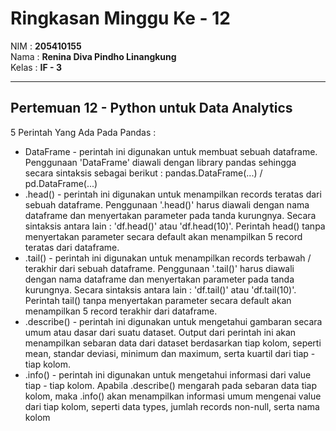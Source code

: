 # Ringkasan Minggu Ke - 12
NIM     :  **205410155**<br>
Nama    :  **Renina Diva Pindho Linangkung**<br>
Kelas   :  **IF - 3**
___
## Pertemuan 12 - Python untuk Data Analytics

5 Perintah Yang Ada Pada Pandas :
* DataFrame - perintah ini digunakan untuk membuat sebuah dataframe. Penggunaan 'DataFrame' diawali dengan library pandas sehingga secara sintaksis sebagai berikut : pandas.DataFrame(...) / pd.DataFrame(...)
*  .head() - perintah ini digunakan untuk menampilkan records teratas dari sebuah dataframe. Penggunaan '.head()' harus diawali dengan nama dataframe dan menyertakan parameter pada tanda kurungnya. Secara sintaksis antara lain : 'df.head()' atau 'df.head(10)'. Perintah head() tanpa menyertakan parameter secara default akan menampilkan 5 record teratas dari dataframe. 
* .tail() -  perintah ini digunakan untuk menampilkan records terbawah / terakhir dari sebuah dataframe. Penggunaan '.tail()' harus diawali dengan nama dataframe dan menyertakan parameter pada tanda kurungnya. Secara sintaksis antara lain : 'df.tail()' atau 'df.tail(10)'. Perintah tail() tanpa menyertakan parameter secara default akan menampilkan 5 record terakhir dari dataframe.
* .describe() - perintah ini digunakan untuk mengetahui gambaran secara umum atau dasar dari suatu dataset. Output dari perintah ini akan menampilkan sebaran data dari dataset berdasarkan tiap kolom, seperti mean, standar deviasi, minimum dan maximum, serta kuartil dari tiap - tiap kolom.
* .info() - perintah ini digunakan untuk mengetahui informasi dari value tiap - tiap kolom. Apabila .describe() mengarah pada sebaran data tiap kolom, maka .info() akan menampilkan informasi umum mengenai value dari tiap kolom, seperti data types, jumlah records non-null, serta nama kolom
